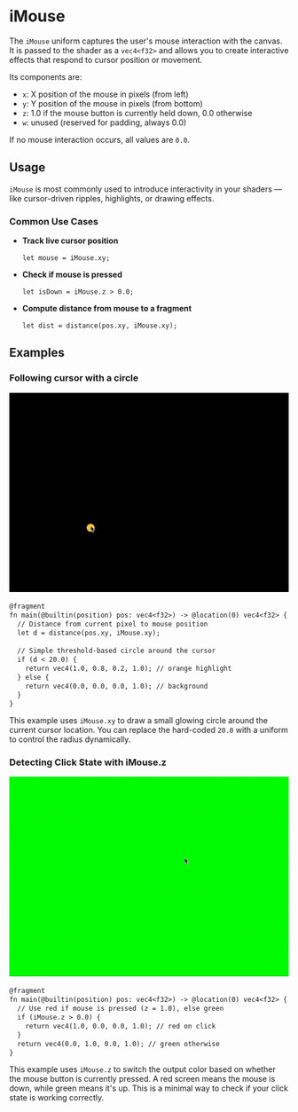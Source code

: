 # iMouse

The `iMouse` uniform captures the user's mouse interaction with the canvas. It is passed to the shader as a `vec4<f32>` and allows you to create interactive effects that respond to cursor position or movement.

Its components are:

- `x`: X position of the mouse in pixels (from left)
- `y`: Y position of the mouse in pixels (from bottom)
- `z`: 1.0 if the mouse button is currently held down, 0.0 otherwise
- `w`: unused (reserved for padding, always 0.0)

If no mouse interaction occurs, all values are `0.0`.

## Usage

`iMouse` is most commonly used to introduce interactivity in your shaders — like cursor-driven ripples, highlights, or drawing effects.

### Common Use Cases

- **Track live cursor position**
  ```wgsl
  let mouse = iMouse.xy;
  ```

- **Check if mouse is pressed**
  ```wgsl
  let isDown = iMouse.z > 0.0;
  ```

- **Compute distance from mouse to a fragment**
  ```wgsl
  let dist = distance(pos.xy, iMouse.xy);
  ```

## Examples

### Following cursor with a circle
![Follow Cursor](/images/imouse-xy.gif)
```wgsl
@fragment
fn main(@builtin(position) pos: vec4<f32>) -> @location(0) vec4<f32> {
  // Distance from current pixel to mouse position
  let d = distance(pos.xy, iMouse.xy);
  
  // Simple threshold-based circle around the cursor
  if (d < 20.0) {
    return vec4(1.0, 0.8, 0.2, 1.0); // orange highlight
  } else {
    return vec4(0.0, 0.0, 0.0, 1.0); // background
  }
}
```
This example uses `iMouse.xy` to draw a small glowing circle around the current cursor location. You can replace the hard-coded `20.0` with a uniform to control the radius dynamically.

### Detecting Click State with iMouse.z
![Detect Click](/images/imouse-z.gif)
```wgsl
@fragment
fn main(@builtin(position) pos: vec4<f32>) -> @location(0) vec4<f32> {
  // Use red if mouse is pressed (z = 1.0), else green
  if (iMouse.z > 0.0) {
    return vec4(1.0, 0.0, 0.0, 1.0); // red on click
  }
  return vec4(0.0, 1.0, 0.0, 1.0); // green otherwise
}
```
This example uses `iMouse.z` to switch the output color based on whether the mouse button is currently pressed. A red screen means the mouse is down, while green means it's up. This is a minimal way to check if your click state is working correctly.